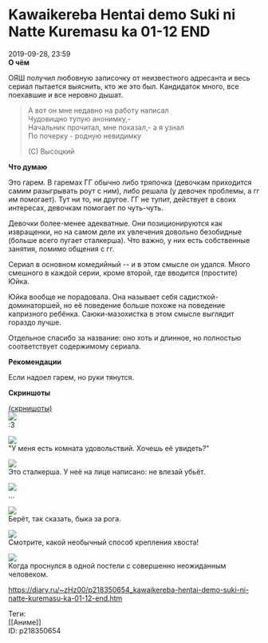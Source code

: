 Kawaikereba Hentai demo Suki ni Natte Kuremasu ka 01-12 END
============================================================

   
 2019-09-28, 23:59   
   **О чём**    
   
 ОЯШ получил любовную записочку от неизвестного адресанта и весь сериал пытается выяснить, кто же это был. Кандидаток много, все поехавшие и все неровно дышат.   
   
 
>  А вот он мне недавно на работу написал   
>  Чудовищно тупую анонимку,-   
>  Начальник прочитал, мне показал,- а я узнал   
>  По почерку - родную невидимку   
>    
>  (C) Высоцкий 

   
   
  **Что думаю**    
   
 Это гарем. В гаремах ГГ обычно либо тряпочка (девочкам приходится самим разыгрывать роут с ним), либо решала (у девочек проблемы, а гг им помогает). Тут ни то, ни другое. ГГ не тупит, действует в своих интересах, девочкам помогает по чуть-чуть.   
   
 Девочки более-менее адекватные. Они позиционируются как извращенки, но на самом деле их увлечения довольно безобидные (больше всего пугает сталкерша). Что важно, у них есть собственные занятия, помимо общения с гг.   
   
 Сериал в основном комедийный -- и в этом смысле он удался. Много смешного в каждой серии, кроме второй, где вводится (простите) Юйка.   
   
 Юйка вообще не порадовала. Она называет себя садисткой-доминаторшей, но её поведение больше похоже на поведение капризного ребёнка. Саюки-мазохистка в этом смысле выглядит гораздо лучше.   
   
 Отдельное спасибо за название: оно хоть и длинное, но полностью соответствует содержимому сериала.   
   
  **Рекомендации**    
   
 Если надоел гарем, но руки тянутся.   
   
  **Скриншоты**    
   
  [(скрнишоты)](https://zHz00.diary.ru/p218350654.htm?index=1#linkmore218350654m1)       
  [![](https://i.imgur.com/Ai2YBeOl.png)](https://i.imgur.com/Ai2YBeO.png)    
 :3   
   
  [![](https://i.imgur.com/8kIwH9Wl.png)](https://i.imgur.com/8kIwH9W.png)    
 "У меня есть комната удовольствий. Хочешь её увидеть?"   
   
  [![](https://i.imgur.com/iuJwvdDl.png)](https://i.imgur.com/iuJwvdD.png)    
 Это сталкерша. У неё на лице написано: не влезай убьёт.   
   
  [![](https://i.imgur.com/tETfCcPl.png)](https://i.imgur.com/tETfCcP.png)    
 ...   
   
  [![](https://i.imgur.com/FIPM2B1l.png)](https://i.imgur.com/FIPM2B1.png)    
 Берёт, так сказать, быка за рога.   
   
  [![](https://i.imgur.com/plA5cHfl.png)](https://i.imgur.com/plA5cHf.png)    
 Смотрите, какой необычный способ крепления хвоста!   
   
  [![](https://i.imgur.com/8TlQO2ul.png)](https://i.imgur.com/8TlQO2u.png)    
 Когда проснулся в одной постели с совершенно неожиданным человеком.      
    
 <https://diary.ru/~zHz00/p218350654_kawaikereba-hentai-demo-suki-ni-natte-kuremasu-ka-01-12-end.htm>   
   
 Теги:   
 [[Аниме]]   
 ID: p218350654